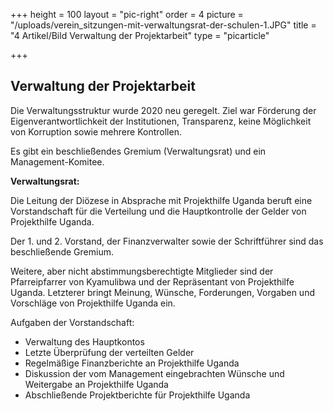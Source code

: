 +++
height = 100
layout = "pic-right"
order = 4
picture = "/uploads/verein_sitzungen-mit-verwaltungsrat-der-schulen-1.JPG"
title = "4 Artikel/Bild Verwaltung der Projektarbeit"
type = "picarticle"

+++
## Verwaltung der Projektarbeit

Die Verwaltungsstruktur wurde 2020 neu geregelt. Ziel war Förderung der Eigenverantwortlichkeit der Institutionen, Transparenz, keine Möglichkeit von Korruption sowie mehrere Kontrollen.

Es gibt ein beschließendes Gremium (Verwaltungsrat) und ein Management-Komitee.

**Verwaltungsrat:**

Die Leitung der Diözese in Absprache mit Projekthilfe Uganda beruft eine Vorstandschaft für die Verteilung und die Hauptkontrolle der Gelder von Projekthilfe Uganda.

Der 1. und 2. Vorstand, der Finanzverwalter sowie der Schriftführer sind das beschließende Gremium.

Weitere, aber nicht abstimmungsberechtigte Mitglieder sind der Pfarreipfarrer von Kyamulibwa und der Repräsentant von Projekthilfe Uganda. Letzterer bringt Meinung, Wünsche, Forderungen, Vorgaben und Vorschläge von Projekthilfe Uganda ein.

Aufgaben der Vorstandschaft:

* Verwaltung des Hauptkontos
* Letzte Überprüfung der verteilten Gelder
* Regelmäßige Finanzberichte an Projekthilfe Uganda
* Diskussion der vom Management eingebrachten Wünsche und Weitergabe an Projekthilfe Uganda
* Abschließende Projektberichte für Projekthilfe Uganda